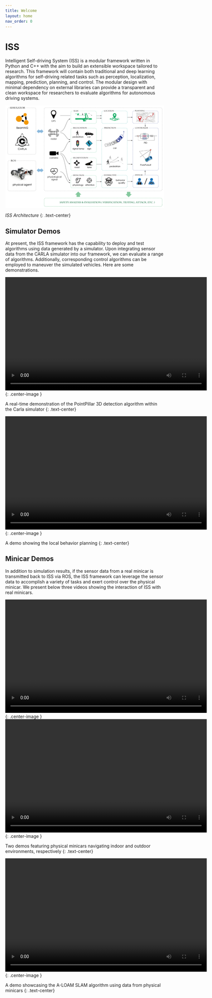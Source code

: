 ```yaml
---
title: Welcome
layout: home
nav_order: 0
---
```


# ISS

Intelligent Self-driving System (ISS) is a modular framework written in Python and C++ with the aim to build an extensible workspace tailored to research. This framework will contain both traditional and deep learning algorithms for self-driving related tasks such as perception, localization, mapping, prediction, planning, and control. The modular design with minimal dependency on external libraries can provide a transparent and clean workspace for researchers to evaluate algorithms for autonomous driving systems.

<p style="position: relative;">
  <a href="https://carla.readthedocs.io/" style="position: absolute; left: 1.6%; width: 27.3%; top: 26.1%; height: 18.6%;"></a>
  <a href="docs/SmallCar/" style="position: absolute; left: 1.6%; width: 27.3%; top: 53.0%; height: 30.3%;"></a>
  <a href="docs/Sensors/" style="position: absolute; left: 26.3%; width: 8.2%; top: 3.7%; height: 49.4%;"></a>
  <a href="docs/Perception/" style="position: absolute; left: 41.2%; width: 16.2%; top: 21.4%; height: 24.4%;"></a>
  <a href="docs/Perception/" style="position: absolute; left: 41.2%; width: 16.2%; top: 50.4%; height: 12.9%;"></a>
  <a href="docs/Localization/" style="position: absolute; left: 60.8%; width: 16.2%; top: 4.7%; height: 12.9%;"></a>
  <a href="docs/Prediction/" style="position: absolute; left: 60.8%; width: 16.2%; top: 21.4%; height: 41.9%;"></a>
  <a href="docs/Planning/" style="position: absolute; left: 80.2%; width: 16.2%; top: 4.7%; height: 12.9%;"></a>
  <a href="docs/Control/" style="position: absolute; left: 80.2%; width: 16.2%; top: 21.4%; height: 41.9%;"></a>
  <img class="center-image" style="display: block;" src="assets/ISS_Framework.png" alt="ISS Architecture">
</p>

*ISS Architecture*
{: .text-center}

## Simulator Demos
At present, the ISS framework has the capability to deploy and test algorithms using data generated by a simulator. Upon integrating sensor data from the CARLA simulator into our framework, we can evaluate a range of algorithms. Additionally, corresponding control algorithms can be employed to maneuver the simulated vehicles. Here are some demonstrations.

<video width="640" height="360" controls>
  <source src="assets/following_1.mp4" type="video/mp4">
</video>
{: .center-image }

A real-time demonstration of the PointPillar 3D detection algorithm within the Carla simulator
{: .text-center}

<video width="640" height="360" controls>
  <source src="assets/local_planning.mp4" type="video/mp4">
</video>
{: .center-image }

A demo showing the local behavior planning 
{: .text-center}


## Minicar Demos
In addition to simulation results, if the sensor data from a real minicar is transmitted back to ISS via ROS, the ISS framework can leverage the sensor data to accomplish a variety of tasks and exert control over the physical minicar. We present below three videos showing the interaction of ISS with real minicars.


<video width="640" height="360" controls>
  <source src="assets/nav_indoor_small.mp4" type="video/mp4">
</video>
{: .center-image }

<video width="640" height="360" controls>
  <source src="assets/nav_outdoor_small.mp4" type="video/mp4">
</video>
{: .center-image }

Two demos featuring physical minicars navigating indoor and outdoor environments, respectively
{: .text-center}


<video width="640" height="360" controls>
  <source src="assets/localization_aloam_small.mp4" type="video/mp4">
</video>
{: .center-image }

A demo showcasing the A-LOAM SLAM algorithm using data from physical minicars
{: .text-center}

<!-- ## Our Works

Currently, we have leveraged components of the ISS for various tasks, including scene construction, autonomous driving safety verification, and adversarial attacks on perception models.

<video width="640" height="360" controls>
  <source src="assets/LeftCutInSmall.mp4" type="video/mp4">
</video>
{: .center-image }
A simple left cut-in scenario built
{: .text-center} -->
